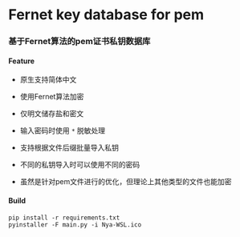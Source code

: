 # Fernet key database for pem

### 基于Fernet算法的pem证书私钥数据库

#### Feature

- 原生支持简体中文

- 使用Fernet算法加密
- 仅明文储存盐和密文
- 输入密码时使用 `*` 脱敏处理
- 支持根据文件后缀批量导入私钥
- 不同的私钥导入时可以使用不同的密码
- 虽然是针对pem文件进行的优化，但理论上其他类型的文件也能加密

#### Build

```
pip install -r requirements.txt
pyinstaller -F main.py -i Nya-WSL.ico
```

